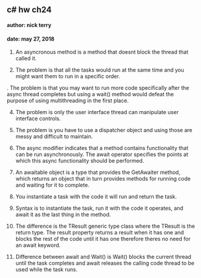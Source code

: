 ## c# hw ch24 
#### author: nick terry 
#### date: may 27, 2018 

1. An asyncronous method is a method that doesnt block the thread that called it. 

2. The problem is that all the tasks would run at the same time and you might want them to run in a specific order. 

. The problem is that you may want to run more code specifically after the async thread completes but using a wait() method would defeat the purpose of using 
multithreading in the first place. 

4. The problem is only the user interface thread can manipulate user interface controls. 

5. The problem is you have to use a dispatcher object and using those are messy and difficult to maintain. 

6. The async modifier indicates that a method contains functionality that can be run asynchronously. The await operator specifies the points at which this async functionality should be performed. 

7. An awaitable object is a type that provides the GetAwaiter method, which returns an object that in turn provides methods for running code and waiting for it to complete. 

8. You instantiate a task with the code it will run and return the task. 

9. Syntax is to instantiate the task, run it with the code it operates, and await it as the last thing in the method. 

10. The difference is the TResult generic type class where the TResult is the return type. The result property returns a result when it has one and blocks the rest of the 
code until it has one therefore theres no need for an await keyword. 

11. Difference between await and Wait() is Wait() blocks the current thread until the task completes and await releases the calling code thread to be used while the task runs. 
